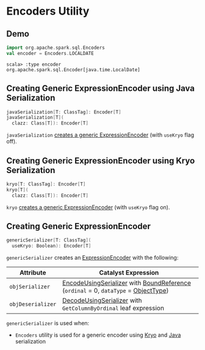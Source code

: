# Encoders Utility

## Demo

```scala
import org.apache.spark.sql.Encoders
val encoder = Encoders.LOCALDATE
```

```text
scala> :type encoder
org.apache.spark.sql.Encoder[java.time.LocalDate]
```

## <span id="javaSerialization"> Creating Generic ExpressionEncoder using Java Serialization

```scala
javaSerialization[T: ClassTag]: Encoder[T]
javaSerialization[T](
  clazz: Class[T]): Encoder[T]
```

`javaSerialization` [creates a generic ExpressionEncoder](#genericSerializer) (with `useKryo` flag off).

## <span id="kryo"> Creating Generic ExpressionEncoder using Kryo Serialization

```scala
kryo[T: ClassTag]: Encoder[T]
kryo[T](
  clazz: Class[T]): Encoder[T]
```

`kryo` [creates a generic ExpressionEncoder](#genericSerializer) (with `useKryo` flag on).

## <span id="genericSerializer"> Creating Generic ExpressionEncoder

```scala
genericSerializer[T: ClassTag](
  useKryo: Boolean): Encoder[T]
```

`genericSerializer` creates an [ExpressionEncoder](ExpressionEncoder.md) with the following:

Attribute | Catalyst Expression
---------|---------
 `objSerializer` | [EncodeUsingSerializer](expressions/EncodeUsingSerializer.md) with [BoundReference](expressions/BoundReference.md) (`ordinal` = 0, `dataType` = [ObjectType](types/DataType.md#ObjectType))
 `objDeserializer` | [DecodeUsingSerializer](expressions/DecodeUsingSerializer.md) with `GetColumnByOrdinal` leaf expression

`genericSerializer` is used when:

* `Encoders` utility is used for a generic encoder using [Kryo](#kryo) and [Java](#javaSerialization) serialization
